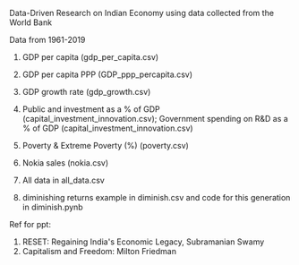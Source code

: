 Data-Driven Research on Indian Economy using data collected from the World Bank

Data from 1961-2019

1. GDP per capita  (gdp_per_capita.csv)
2. GDP per capita PPP (GDP_ppp_percapita.csv)
3. GDP growth rate (gdp_growth.csv)
4. Public and investment as a % of GDP (capital_investment_innovation.csv); Government spending on R&D as a % of GDP (capital_investment_innovation.csv)
5. Poverty & Extreme Poverty (%) (poverty.csv)
6. Nokia sales (nokia.csv)

7. All data in all_data.csv
8. diminishing returns example in diminish.csv and code for this generation in diminish.pynb

Ref for ppt:
1. RESET: Regaining India's Economic Legacy, Subramanian Swamy
2. Capitalism and Freedom: Milton Friedman
